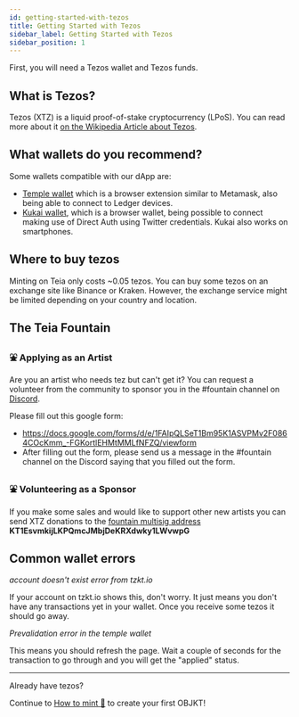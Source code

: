 ```yaml
---
id: getting-started-with-tezos
title: Getting Started with Tezos
sidebar_label: Getting Started with Tezos
sidebar_position: 1
---
```


First, you will need a Tezos wallet and Tezos funds.

## What is Tezos?
Tezos (XTZ) is a liquid proof-of-stake cryptocurrency (LPoS). You can read more about it [on the Wikipedia Article about Tezos](https://en.wikipedia.org/wiki/Tezos).

## What wallets do you recommend?
Some wallets compatible with our dApp are:
* [Temple wallet](https://templewallet.com/) which is a browser extension similar to Metamask, also being able to connect to Ledger devices.
* [Kukai wallet](https://wallet.kukai.app/), which is a browser wallet, being possible to connect making use of Direct Auth using Twitter credentials.  Kukai also works on smartphones.

## Where to buy tezos
Minting on Teia only costs ~0.05 tezos. You can buy some tezos on an exchange site like Binance or Kraken. However, the exchange service might be limited depending on your country and location.

## The Teia Fountain
### ⛲ Applying as an Artist
Are you an artist who needs tez but can't get it? You can request a volunteer from the community to sponsor you in the #fountain channel on [Discord](https://discord.gg/wGeXs4Z7wT).

Please fill out this google form:
* https://docs.google.com/forms/d/e/1FAIpQLSeT1Bm95K1ASVPMv2F0864COcKmm_-FGKortlEHMtMMLfNFZQ/viewform
* After filling out the form, please send us a message in the #fountain channel on the Discord saying that you filled out the form.

### ⛲ Volunteering as a Sponsor
If you make some sales and would like to support other new artists you can send XTZ donations to the [fountain multisig address](https://github.com/teia-community/teia-docs/wiki/Teia-Multisig-wallets) **KT1EsvmkijLKPQmcJMbjDeKRXdwky1LWvwpG**

## Common wallet errors

_account doesn't exist error from tzkt.io_

 If your account on tzkt.io shows this, don't worry. It just means you don't have any transactions yet in your wallet. Once you receive some tezos it should go away.

_Prevalidation error in the temple wallet_

This means you should refresh the page. Wait a couple of seconds for the transaction to go through and you will get the "applied" status.

***

Already have tezos? 

Continue to [How to mint 🌿](https://github.com/teia-community/teia-docs/wiki/How-to-mint-🌿) to create your first OBJKT!
